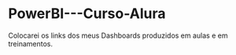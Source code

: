 # PowerBI---Curso-Alura
Colocarei os links dos meus Dashboards produzidos em aulas e em treinamentos. 
